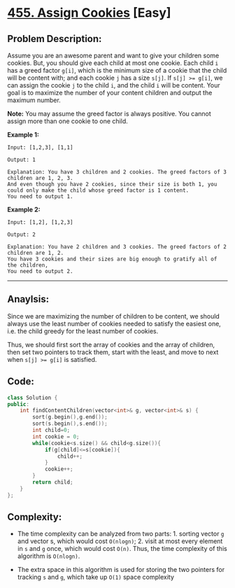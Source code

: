 # [455. Assign Cookies](https://leetcode.com/problems/assign-cookies/) [Easy]
## **Problem Description:**

Assume you are an awesome parent and want to give your children some cookies. But, you should give each child at most one cookie. Each child `i` has a greed factor `g[i]`, which is the minimum size of a cookie that the child will be content with; and each cookie `j` has a size `s[j]`. If `s[j] >= g[i]`, we can assign the cookie `j` to the child `i`, and the child `i` will be content. Your goal is to maximize the number of your content children and output the maximum number.

**Note:**
You may assume the greed factor is always positive.
You cannot assign more than one cookie to one child.

**Example 1:**

```
Input: [1,2,3], [1,1]

Output: 1

Explanation: You have 3 children and 2 cookies. The greed factors of 3 children are 1, 2, 3.
And even though you have 2 cookies, since their size is both 1, you could only make the child whose greed factor is 1 content.
You need to output 1.
```

**Example 2:**

```
Input: [1,2], [1,2,3]

Output: 2

Explanation: You have 2 children and 3 cookies. The greed factors of 2 children are 1, 2.
You have 3 cookies and their sizes are big enough to gratify all of the children,
You need to output 2.
```

-----

## **Anaylsis:**
Since we are maximizing the number of children to be content, we should always use the least number of cookies needed to satisfy the easiest one, i.e. the child greedy for the least number of cookies.

Thus, we should first sort the array of cookies and the array of children, then set two pointers to track them, start with the least, and move to next when `s[j] >= g[i]` is satisfied.


## **Code:**
```cpp
class Solution {
public:
    int findContentChildren(vector<int>& g, vector<int>& s) {
        sort(g.begin(),g.end());
        sort(s.begin(),s.end());
        int child=0;
        int cookie = 0;
        while(cookie<s.size() && child<g.size()){
            if(g[child]<=s[cookie]){
                child++;
            } 
            cookie++;
        }
        return child;
    }
};
```

## **Complexity:**
- The time complexity can be analyzed from two parts: 1. sorting vector `g` and vector s, which would cost `O(nlogn)`; 2. visit at most every element in `s` and `g` once, which would cost `O(n)`. Thus, the time complexity of this algorithm is `O(nlogn)`.

- The extra space in this algorithm is used for storing the two pointers for tracking `s` and `g`, which take up `O(1)` space complexity
